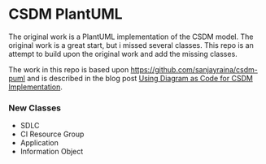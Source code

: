 # CSDM PlantUML
The original work is a PlantUML implementation of the CSDM model. The original work is a great start, but i missed several classes. This repo is an attempt to build upon the original work and add the missing classes.

The work in this repo is based upon https://github.com/sanjayraina/csdm-puml and is described in the blog post [Using Diagram as Code for CSDM Implementation](https://medium.com/@sanjayraina/using-diagram-as-code-for-csdm-implementation-4c2d93181b44).



### New Classes
- SDLC
- CI Resource Group
- Application
- Information Object
